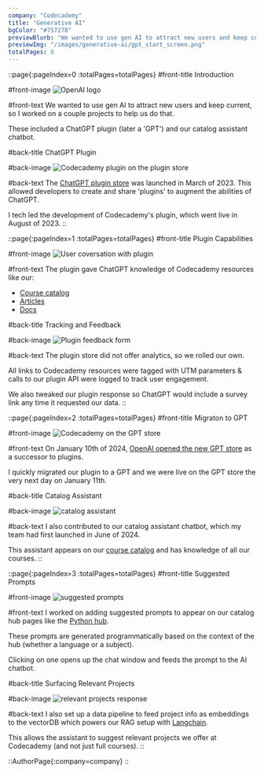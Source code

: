 ```yaml
---
company: "Codecademy"
title: "Generative AI"
bgColor: "#757278"
previewBlurb: "We wanted to use gen AI to attract new users and keep current, so I worked on a couple projects to help us do that."
previewImg: "/images/generative-ai/gpt_start_screen.png"
totalPages: 8
---
```


::page{:pageIndex=0 :totalPages=totalPages}
#front-title
Introduction

#front-image
![OpenAI logo](/images/generative-ai/gpt_start_screen.png)

#front-text
We wanted to use gen AI to attract new users and keep current, so I worked on a couple projects to help us do that.

These included a ChatGPT plugin (later a 'GPT') and our catalog assistant chatbot.

#back-title
ChatGPT Plugin

#back-image
![Codecademy plugin on the plugin store](/images/generative-ai/plugin_on_store.png)

#back-text
The [ChatGPT plugin store](https://openai.com/index/chatgpt-plugins/) was launched in March of 2023. This allowed developers to create and share 'plugins' to augment the abilities of ChatGPT.

I tech led the development of Codecademy's plugin, which went live in August of 2023.
::

::page{:pageIndex=1 :totalPages=totalPages}
#front-title
Plugin Capabilities

#front-image
![User coversation with plugin](/images/generative-ai/plugin_conversation.webp)

#front-text
The plugin gave ChatGPT knowledge of Codecademy resources like our:

- [Course catalog](https://www.codecademy.com/catalog)
- [Articles](https://www.codecademy.com/articles)
- [Docs](https://www.codecademy.com/resources/docs)

#back-title
Tracking and Feedback

#back-image
![Plugin feedback form](/images/generative-ai/feedback_form.png)

#back-text
The plugin store did not offer analytics, so we rolled our own.

All links to Codecademy resources were tagged with UTM parameters & calls to our plugin API were logged to track user engagement.

We also tweaked our plugin response so ChatGPT would include a survey link any time it requested our data.
::

::page{:pageIndex=2 :totalPages=totalPages}
#front-title
Migraton to GPT

#front-image
![Codecademy on the GPT store](/images/generative-ai/gpt_on_store.png)

#front-text
On January 10th of 2024, [OpenAI opened the new GPT store](https://openai.com/index/introducing-the-gpt-store/) as a successor to plugins.

I quickly migrated our plugin to a GPT and we were live on the GPT store the very next day on January 11th.

#back-title
Catalog Assistant

#back-image
![catalog assistant](/images/generative-ai/catalog_assistant.png)

#back-text
I also contributed to our catalog assistant chatbot, which my team had first launched in June of 2024.

This assistant appears on our [course catalog](https://www.codecademy.com/catalog) and has knowledge of all our courses.
::

::page{:pageIndex=3 :totalPages=totalPages}
#front-title
Suggested Prompts

#front-image
![suggested prompts](/images/generative-ai/suggested_prompts.png)

#front-text
I worked on adding suggested prompts to appear on our catalog hub pages like the [Python hub](https://www.codecademy.com/catalog/language/python).

These prompts are generated programmatically based on the context of the hub (whether a language or a subject).

Clicking on one opens up the chat window and feeds the prompt to the AI chatbot.

#back-title
Surfacing Relevant Projects

#back-image
![relevant projects response](/images/generative-ai/relevant_projects_response.png)

#back-text
I also set up a data pipeline to feed project info as embeddings to the vectorDB which powers our RAG setup with [Langchain](https://www.langchain.com/langchain).

This allows the assistant to suggest relevant projects we offer at Codecademy (and not just full courses).
::

::AuthorPage{:company=company}
::
